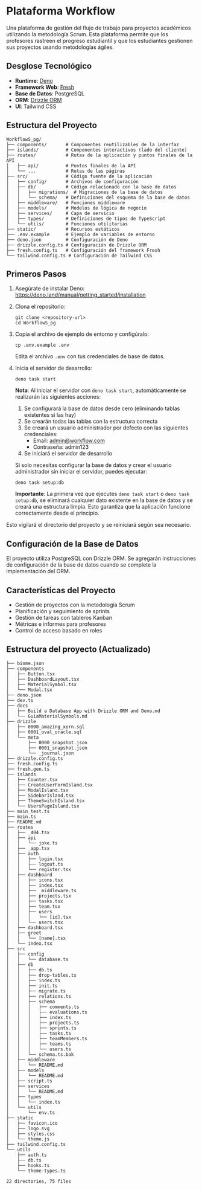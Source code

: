 # Plataforma Workflow

Una plataforma de gestión del flujo de trabajo para proyectos académicos utilizando la metodología Scrum. Esta plataforma permite que los profesores rastreen el progreso estudiantil y que los estudiantes gestionen sus proyectos usando metodologías ágiles.

## Desglose Tecnológico

- **Runtime**: [Deno](https://deno.land/)
- **Framework Web**: [Fresh](https://fresh.deno.dev/)
- **Base de Datos**: PostgreSQL
- **ORM**: [Drizzle ORM](https://orm.drizzle.team/)
- **UI**: Tailwind CSS

## Estructura del Proyecto

```
WorkflowS_pg/
├── components/       # Componentes reutilizables de la interfaz
├── islands/          # Componentes interactivos (lado del cliente)
├── routes/           # Rutas de la aplicación y puntos finales de la API
│   ├── api/          # Puntos finales de la API
│   └── ...           # Rutas de las páginas
├── src/              # Código fuente de la aplicación
│   ├── config/       # Archivos de configuración
│   ├── db/           # Código relacionado con la base de datos
│   │   ├── migrations/  # Migraciones de la base de datos
│   │   └── schema/   # Definiciones del esquema de la base de datos
│   ├── middleware/   # Funciones middleware
│   ├── models/       # Modelos de lógica de negocio
│   ├── services/     # Capa de servicio
│   ├── types/        # Definiciones de tipos de TypeScript
│   └── utils/        # Funciones utilitarias
├── static/           # Recursos estáticos
├── .env.example      # Ejemplo de variables de entorno
├── deno.json         # Configuración de Deno
├── drizzle.config.ts # Configuración de Drizzle ORM
├── fresh.config.ts   # Configuración del framework Fresh
└── tailwind.config.ts # Configuración de Tailwind CSS
```

## Primeros Pasos

1. Asegúrate de instalar Deno: https://deno.land/manual/getting_started/installation

2. Clona el repositorio:
   ```
   git clone <repository-url>
   cd WorkflowS_pg
   ```

3. Copia el archivo de ejemplo de entorno y configúralo:
   ```
   cp .env.example .env
   ```
   Edita el archivo `.env` con tus credenciales de base de datos.

4. Inicia el servidor de desarrollo:
   ```
   deno task start
   ```
   
   **Nota**: Al iniciar el servidor con `deno task start`, automáticamente se realizarán las siguientes acciones:
   1. Se configurará la base de datos desde cero (eliminando tablas existentes si las hay)
   2. Se crearán todas las tablas con la estructura correcta
   3. Se creará un usuario administrador por defecto con las siguientes credenciales:
      - Email: admin@workflow.com
      - Contraseña: admin123
   4. Se iniciará el servidor de desarrollo

   Si solo necesitas configurar la base de datos y crear el usuario administrador sin iniciar el servidor, puedes ejecutar:
   ```
   deno task setup:db
   ```
   
   **Importante**: La primera vez que ejecutes `deno task start` o `deno task setup:db`, se eliminará cualquier dato existente en la base de datos y se creará una estructura limpia. Esto garantiza que la aplicación funcione correctamente desde el principio.

Esto vigilará el directorio del proyecto y se reiniciará según sea necesario.

## Configuración de la Base de Datos

El proyecto utiliza PostgreSQL con Drizzle ORM. Se agregarán instrucciones de configuración de la base de datos cuando se complete la implementación del ORM.

## Características del Proyecto

- Gestión de proyectos con la metodología Scrum
- Planificación y seguimiento de sprints
- Gestión de tareas con tableros Kanban
- Métricas e informes para profesores
- Control de acceso basado en roles

## Estructura del proyecto (Actualizado)

```
├── biome.json
├── components
│   ├── Button.tsx
│   ├── DashboardLayout.tsx
│   ├── MaterialSymbol.tsx
│   └── Modal.tsx
├── deno.json
├── dev.ts
├── docs
│   ├── Build a Database App with Drizzle ORM and Deno.md
│   └── GuiaMaterialSymbols.md
├── drizzle
│   ├── 0000_amazing_xorn.sql
│   ├── 0001_oval_oracle.sql
│   └── meta
│       ├── 0000_snapshot.json
│       ├── 0001_snapshot.json
│       └── _journal.json
├── drizzle.config.ts
├── fresh.config.ts
├── fresh.gen.ts
├── islands
│   ├── Counter.tsx
│   ├── CreateUserFormIsland.tsx
│   ├── ModalIsland.tsx
│   ├── SidebarIsland.tsx
│   ├── ThemeSwitchIsland.tsx
│   └── UsersPageIsland.tsx
├── main_test.ts
├── main.ts
├── README.md
├── routes
│   ├── _404.tsx
│   ├── api
│   │   └── joke.ts
│   ├── _app.tsx
│   ├── auth
│   │   ├── login.tsx
│   │   ├── logout.ts
│   │   └── register.tsx
│   ├── dashboard
│   │   ├── icons.tsx
│   │   ├── index.tsx
│   │   ├── _middleware.ts
│   │   ├── projects.tsx
│   │   ├── tasks.tsx
│   │   ├── team.tsx
│   │   ├── users
│   │   │   └── [id].tsx
│   │   └── users.tsx
│   ├── dashboard.tsx
│   ├── greet
│   │   └── [name].tsx
│   └── index.tsx
├── src
│   ├── config
│   │   └── database.ts
│   ├── db
│   │   ├── db.ts
│   │   ├── drop-tables.ts
│   │   ├── index.ts
│   │   ├── init.ts
│   │   ├── migrate.ts
│   │   ├── relations.ts
│   │   ├── schema
│   │   │   ├── comments.ts
│   │   │   ├── evaluations.ts
│   │   │   ├── index.ts
│   │   │   ├── projects.ts
│   │   │   ├── sprints.ts
│   │   │   ├── tasks.ts
│   │   │   ├── teamMembers.ts
│   │   │   ├── teams.ts
│   │   │   └── users.ts
│   │   └── schema.ts.bak
│   ├── middleware
│   │   └── README.md
│   ├── models
│   │   └── README.md
│   ├── script.ts
│   ├── services
│   │   └── README.md
│   ├── types
│   │   └── index.ts
│   └── utils
│       └── env.ts
├── static
│   ├── favicon.ico
│   ├── logo.svg
│   ├── styles.css
│   └── theme.js
├── tailwind.config.ts
└── utils
    ├── auth.ts
    ├── db.ts
    ├── hooks.ts
    └── theme-types.ts

22 directories, 75 files
```